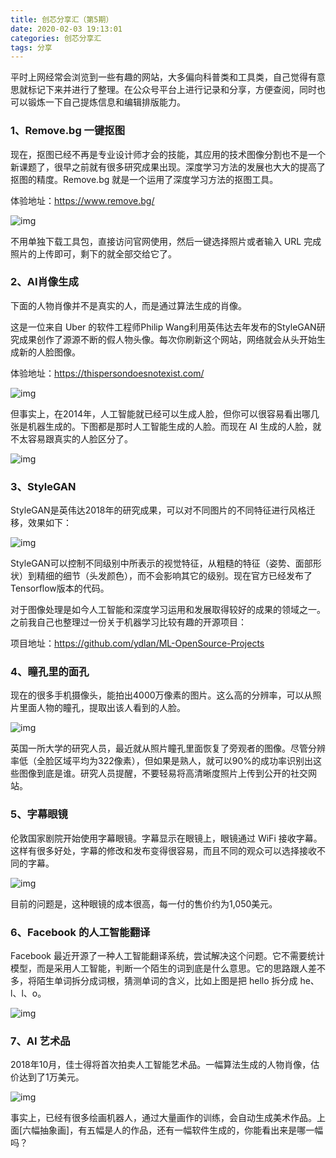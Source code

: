 ```yaml
---
title: 创芯分享汇（第5期）
date: 2020-02-03 19:13:01
categories: 创芯分享汇
tags: 分享
---
```


平时上网经常会浏览到一些有趣的网站，大多偏向科普类和工具类，自己觉得有意思就标记下来并进行了整理。在公众号平台上进行记录和分享，方便查阅，同时也可以锻炼一下自己提炼信息和编辑排版能力。



### 1、Remove.bg 一键抠图

现在，抠图已经不再是专业设计师才会的技能，其应用的技术图像分割也不是一个新课题了，很早之前就有很多研究成果出现。深度学习方法的发展也大大的提高了抠图的精度。Remove.bg 就是一个运用了深度学习方法的抠图工具。

体验地址：https://www.remove.bg/

![img](https://s2.ax1x.com/2020/02/18/3kspgf.jpg)

不用单独下载工具包，直接访问官网使用，然后一键选择照片或者输入 URL 完成照片的上传即可，剩下的就全部交给它了。



### 2、AI肖像生成

下面的人物肖像并不是真实的人，而是通过算法生成的肖像。

这是一位来自 Uber 的软件工程师Philip Wang利用英伟达去年发布的StyleGAN研究成果创作了源源不断的假人物头像。每次你刷新这个网站，网络就会从头开始生成新的人脸图像。

体验地址：https://thispersondoesnotexist.com/

![img](https://s2.ax1x.com/2020/02/18/3ks9v8.jpg)

但事实上，在2014年，人工智能就已经可以生成人脸，但你可以很容易看出哪几张是机器生成的。下图都是那时人工智能生成的人脸。而现在 AI 生成的人脸，就不太容易跟真实的人脸区分了。

![img](https://s2.ax1x.com/2020/02/18/3ksiDg.jpg)

###  

### 3、StyleGAN

StyleGAN是英伟达2018年的研究成果，可以对不同图片的不同特征进行风格迁移，效果如下：

![img](https://s2.ax1x.com/2020/02/18/3ksFbQ.jpg)

StyleGAN可以控制不同级别中所表示的视觉特征，从粗糙的特征（姿势、面部形状）到精细的细节（头发颜色），而不会影响其它的级别。现在官方已经发布了Tensorflow版本的代码。

对于图像处理是如今人工智能和深度学习运用和发展取得较好的成果的领域之一。之前我自己也整理过一份关于机器学习比较有趣的开源项目：

项目地址：https://github.com/ydlan/ML-OpenSource-Projects

###  

### 4、瞳孔里的面孔

现在的很多手机摄像头，能拍出4000万像素的图片。这么高的分辨率，可以从照片里面人物的瞳孔，提取出该人看到的人脸。

![img](https://s2.ax1x.com/2020/02/18/3ksAEj.jpg)

英国一所大学的研究人员，最近就从照片瞳孔里面恢复了旁观者的图像。尽管分辨率低（全脸区域平均为322像素），但如果是熟人，就可以90%的成功率识别出这些图像到底是谁。研究人员提醒，不要轻易将高清晰度照片上传到公开的社交网站。



### 5、字幕眼镜

伦敦国家剧院开始使用字幕眼镜。字幕显示在眼镜上，眼镜通过 WiFi 接收字幕。这样有很多好处，字幕的修改和发布变得很容易，而且不同的观众可以选择接收不同的字幕。

![img](https://s2.ax1x.com/2020/02/18/3ksEUs.jpg)

目前的问题是，这种眼镜的成本很高，每一付的售价约为1,050美元。



### 6、Facebook 的人工智能翻译

Facebook 最近开源了一种人工智能翻译系统，尝试解决这个问题。它不需要统计模型，而是采用人工智能，判断一个陌生的词到底是什么意思。它的思路跟人差不多，将陌生单词拆分成词根，猜测单词的含义，比如上图是把 hello 拆分成 he、l、l、o。

![img](https://s2.ax1x.com/2020/02/18/3kseCq.jpg)

###  

### 7、AI 艺术品

2018年10月，佳士得将首次拍卖人工智能艺术品。一幅算法生成的人物肖像，估价达到了1万美元。

![img](https://s2.ax1x.com/2020/02/18/3ksm80.jpg)

事实上，已经有很多绘画机器人，通过大量画作的训练，会自动生成美术作品。上面[六幅抽象画]，有五幅是人的作品，还有一幅软件生成的，你能看出来是哪一幅吗？
